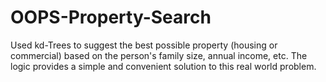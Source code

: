 # OOPS-Property-Search
Used kd-Trees to suggest the best possible property (housing or commercial) based on the person's family size, annual income, etc. The logic provides a simple and convenient solution to this real world problem.
